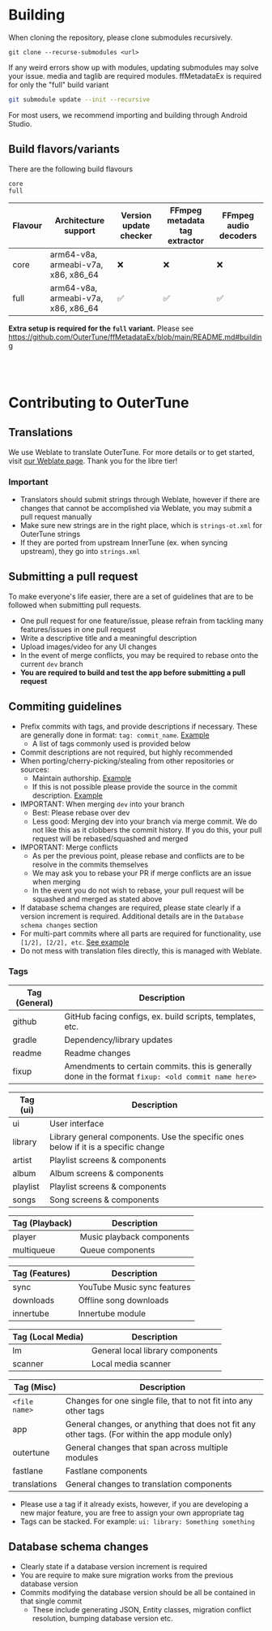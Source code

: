 # Building

When cloning the repository, please clone submodules recursively.

```agsl
git clone --recurse-submodules <url>
```

If any weird errors show up with modules, updating submodules may solve your issue. media and taglib are required
modules. ffMetadataEx is required for only the "full" build variant

```bash
git submodule update --init --recursive
```

For most users, we recommend importing and building through Android Studio.

## Build flavors/variants

There are the following build flavours

```
core
full
```

| Flavour | Architecture support                | Version update checker | FFmpeg metadata tag extractor | FFmpeg audio decoders | 
|---------|-------------------------------------|------------------------|-------------------------------|-----------------------|
| core    | arm64-v8a, armeabi-v7a, x86, x86_64 | ❌                      | ❌                             | ❌                     |
| full    | arm64-v8a, armeabi-v7a, x86, x86_64 | ✅                      | ✅                             | ✅                     |

**Extra setup is required for the `full` variant.** Please
see https://github.com/OuterTune/ffMetadataEx/blob/main/README.md#building

<br/><br/>

# Contributing to OuterTune

## Translations

We use Weblate to translate OuterTune. For more details or to get started,
visit [our Weblate page](https://hosted.weblate.org/projects/outertune/).
Thank you for the libre tier!

### Important

- Translators should submit strings through Weblate, however if there are changes that cannot be accomplished via
  Weblate, you may submit a pull request manually
- Make sure new strings are in the right place, which is `strings-ot.xml` for OuterTune strings
- If they are ported from upstream InnerTune (ex. when syncing upstream), they go into `strings.xml`

## Submitting a pull request

To make everyone's life easier, there are a set of guidelines that are to be followed when submitting pull requests.

- One pull request for one feature/issue, please refrain from tackling many features/issues in one pull request
- Write a descriptive title and a meaningful description
- Upload images/video for any UI changes
- In the event of merge conflicts, you may be required to rebase onto the current `dev` branch
- **You are required to build and test the app before submitting a pull request**

## Commiting guidelines

- Prefix commits with tags, and provide descriptions if necessary. These are generally done in format:
  `tag: commit_name`. [Example](https://github.com/OuterTune/OuterTune/commit/798e8366227dd2cc38355224c733dbf7e8ffcee0)
    - A list of tags commonly used is provided below
- Commit descriptions are not required, but highly recommended
- When porting/cherry-picking/stealing from other repositories or sources:
    - Maintain
      authorship. [Example](https://github.com/OuterTune/OuterTune/commit/b0dc59682190b41f0200e9df5174322acaa3d40d)
    - If this is not possible please provide the source in the commit
      description. [Example](https://github.com/OuterTune/OuterTune/pull/59/commits/e40325dd86ac2c30347cfd4f9e92bbf15a0d0c82)
- IMPORTANT: When merging `dev` into your branch
    - Best: Please rebase over dev
    - Less good: Merging dev into your branch via merge commit. We do not like this as it clobbers the commit history.
      If you do this, your pull request will be rebased/squashed and merged
- IMPORTANT: Merge conflicts
    - As per the previous point, please rebase and conflicts are to be resolve in the commits themselves
    - We may ask you to rebase your PR if merge conflicts are an issue when merging
    - In the event you do not wish to rebase, your pull request will be squashed and merged as stated above
- If database schema changes are required, please state clearly if a version increment is required. Additional details
  are in the `Database schema changes` section
- For multi-part commits where all parts are required for functionality, use
  `[1/2], [2/2], etc`. [See example](https://github.com/OuterTune/OuterTune/pull/59/commits)
- Do not mess with translation files directly, this is managed with Weblate.

### Tags

| Tag (General) | Description                                                                                         |
|---------------|-----------------------------------------------------------------------------------------------------|
| github        | GitHub facing configs, ex. build scripts, templates, etc.                                           |
| gradle        | Dependency/library updates                                                                          |
| readme        | Readme changes                                                                                      |
| fixup         | Amendments to certain commits. this is generally done in the format `fixup: <old commit name here>` |

| Tag (ui) | Description                                                                        |
|----------|------------------------------------------------------------------------------------|
| ui       | User interface                                                                     |
| library  | Library general components. Use the specific ones below if it is a specific change |
| artist   | Playlist screens & components                                                      |
| album    | Album screens & components                                                         |
| playlist | Playlist screens & components                                                      |
| songs    | Song screens & components                                                          |

| Tag (Playback) | Description               |
|----------------|---------------------------|
| player         | Music playback components | 
| multiqueue     | Queue components          |

| Tag (Features) | Description                 |
|----------------|-----------------------------|
| sync           | YouTube Music sync features |
| downloads      | Offline song downloads      |
| innertube      | Innertube module            |

| Tag (Local Media) | Description                      |
|-------------------|----------------------------------|
| lm                | General local library components | 
| scanner           | Local media scanner              |

| Tag (Misc)    | Description                                                                                     |
|---------------|-------------------------------------------------------------------------------------------------|
| `<file name>` | Changes for one single file, that to not fit into any other tags                                |
| app           | General changes, or anything that does not fit any other tags. (For within the app module only) |
| outertune     | General changes that span across multiple modules                                               |
| fastlane      | Fastlane components                                                                             |
| translations  | General changes to translation components                                                       |

- Please use a tag if it already exists, however, if you are developing a new major feature, you are free to assign your
  own appropriate tag
- Tags can be stacked. For example: `ui: library: Something something`

## Database schema changes

- Clearly state if a database version increment is required
- You are require to make sure migration works from the previous database version
- Commits modifying the database version should be all be contained in that single commit
    - These include generating JSON, Entity classes, migration conflict resolution, bumping database version etc.
